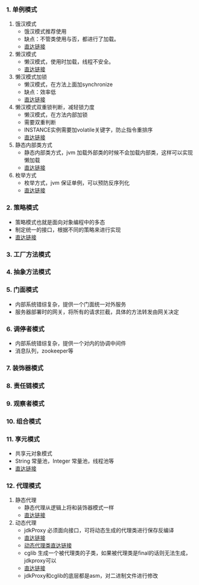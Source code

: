 ### 1. 单例模式
1. 饿汉模式
	- 饿汉模式推荐使用
	- 缺点：不管类使用与否，都进行了加载。  
	- [直达链接](./src/main/java/com/dliberty/demo/singleton/Mgr01.java)
2. 懒汉模式
	- 懒汉模式，使用时加载，线程不安全。
	- [直达链接](./src/main/java/com/dliberty/demo/singleton/Mgr02.java)
3. 懒汉模式加锁
	- 懒汉模式，在方法上面加synchronize
	- 缺点：效率低
	- [直达链接](./src/main/java/com/dliberty/demo/singleton/Mgr03.java)
4. 懒汉模式双重锁判断，减轻锁力度
	- 懒汉模式，在方法内部加锁
	- 需要双重判断
	- INSTANCE实例需要加volatile关键字，防止指令重排序
	- [直达链接](./src/main/java/com/dliberty/demo/singleton/Mgr04.java)
5. 静态内部类方式
	- 静态内部类方式，jvm 加载外部类的时候不会加载内部类，这样可以实现懒加载
	- [直达链接](./src/main/java/com/dliberty/demo/singleton/Mgr05.java)
6. 枚举方式
	- 枚举方式，jvm 保证单例，可以预防反序列化
	- [直达链接](./src/main/java/com/dliberty/demo/singleton/Mgr06.java)

### 2. 策略模式
- 策略模式也就是面向对象编程中的多态
- 制定统一的接口，根据不同的策略来进行实现
- [直达链接](./src/main/java/com/dliberty/demo/strategy/Test.java)
### 3. 工厂方法模式
### 4. 抽象方法模式
### 5. 门面模式
- 内部系统错综复杂，提供一个门面统一对外服务
- 服务器部署时的网关，将所有的请求拦截，具体的方法转发由网关决定
### 6. 调停者模式
- 内部系统错综复杂，提供一个对内的协调中间件
- 消息队列，zookeeper等
### 7. 装饰器模式
### 8. 责任链模式
### 9. 观察者模式
### 10. 组合模式
### 11. 享元模式
- 共享元对象模式
- String 常量池，Integer 常量池，线程池等
- [直达链接](./src/main/java/com/dliberty/demo/flyweight/Test.java)
### 12. 代理模式
1. 静态代理
	- 静态代理从逻辑上将和装饰器模式一样
	- [直达链接](./src/main/java/com/dliberty/demo/proxy/Test.java)
2. 动态代理
	- jdkProxy 必须面向接口，可将动态生成的代理类进行保存反编译
	- [直达链接](./src/main/java/com/dliberty/demo/proxy/JdkProxy.java)
	- [动态代理类直达链接](./com/dliberty/demo/proxy/$Proxy0.class)
	- cglib 生成一个被代理类的子类，如果被代理类是final的话则无法生成，jdkproxy可以
	- [直达链接](./src/main/java/com/dliberty/demo/proxy/Cglib.java)
	- jdkProxy和cglib的底层都是asm，对二进制文件进行修改